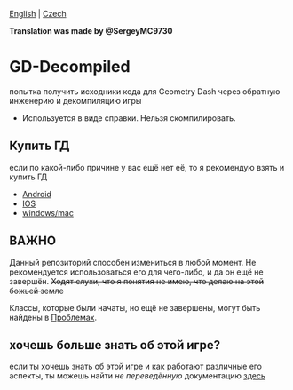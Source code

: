 [English](README.md) | [Czech](README-CZ.md)

**Translation was made by @SergeyMC9730**

# GD-Decompiled
 попытка получить исходники кода для Geometry Dash через
 обратную инженерию и декомпиляцию игры

- Используется в виде справки. Нельзя скомпилировать.

## Купить ГД

если по какой-либо причине у вас ещё нет её, то я рекомендую взять и купить ГД

- [Android](https://play.google.com/store/apps/details?id=com.robtopx.geometryjump&hl=en_GB&gl=US)
- [IOS](https://apps.apple.com/us/app/geometry-dash/id625334537)
- [windows/mac](https://store.steampowered.com/app/322170/Geometry_Dash/)

## ВАЖНО

Данный репозиторий способен измениться в любой момент. Не рекомендуется использоваться его для чего-либо, и да он ещё не завершён. ~~Ходят слухи, что я понятия не имею, что делаю на этой божьей земле~~

Классы, которые были начаты, но ещё не завершены, могут быть найдены в
[Проблемах](https://github.com/Wyliemaster/GD-Decompiled/issues).

## хочешь больше знать об этой игре?

если ты хочешь знать об этой игре и как работают различные его аспекты, ты можешь найти *не переведённую* документацию [здесь](https://github.com/Wyliemaster/gddocs)